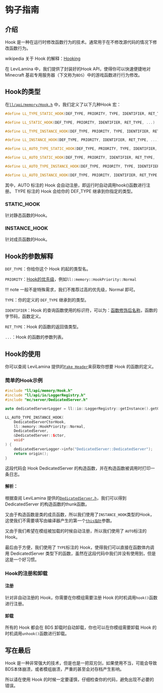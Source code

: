 # 钩子指南

## 介绍

Hook 是一种在运行时修改函数行为的技术。通常用于在不修改源代码的情况下修改函数行为。

wikipedia 关于 Hook 的解释：[Hooking](https://en.wikipedia.org/wiki/Hooking)

在 LeviLamina 中，我们提供了封装好的Hook API，使得你可以快速便捷地对 Minecraft 基岩专用服务器（下文称为`BDS`）中的游戏函数进行行为修改。

## Hook的类型

在[`ll/api/memory/Hook.h`](https://github.com/LiteLDev/LeviLamina/blob/develop/src/ll/api/memory/Hook.h#L180C1-L180C1) 中，我们定义了以下几种Hook 宏：

```cpp
#define LL_TYPE_STATIC_HOOK(DEF_TYPE, PRIORITY, TYPE, IDENTIFIER, RET_TYPE, ...)

#define LL_STATIC_HOOK(DEF_TYPE, PRIORITY, IDENTIFIER, RET_TYPE, ...)

#define LL_TYPE_INSTANCE_HOOK(DEF_TYPE, PRIORITY, TYPE, IDENTIFIER, RET_TYPE, ...)

#define LL_INSTANCE_HOOK(DEF_TYPE, PRIORITY, IDENTIFIER, RET_TYPE, ...)

#define LL_AUTO_TYPE_STATIC_HOOK(DEF_TYPE, PRIORITY, TYPE, IDENTIFIER, RET_TYPE, ...)

#define LL_AUTO_STATIC_HOOK(DEF_TYPE, PRIORITY, IDENTIFIER, RET_TYPE, ...)

#define LL_AUTO_TYPE_INSTANCE_HOOK(DEF_TYPE, PRIORITY, TYPE, IDENTIFIER, RET_TYPE, ...)

#define LL_AUTO_INSTANCE_HOOK(DEF_TYPE, PRIORITY, IDENTIFIER, RET_TYPE, ...)
```

其中，AUTO 标注的 Hook 会自动注册，即运行时自动调用hook()函数进行注册。 TYPE 标注的 Hook 会给你的 DEF_TYPE 继承到你指定的类型。

### STATIC_HOOK

针对静态函数的Hook。

### INSTANCE_HOOK

针对成员函数的Hook。

## Hook的参数解释

`DEF_TYPE`：你给你这个 Hook 的起的类型名。

`PRIORITY`：[Hook的优先级](https://github.com/LiteLDev/LeviLamina/blob/develop/src/ll/api/memory/Hook.h#L73)，例如`ll::memory::HookPriority::Normal`

!!! note
    一般不是特殊需求，我们不推荐过高的优先级，Normal 即可。

`TYPE`：你的定义的 `DEF_TYPE` 继承到的类型。

`IDENTIFIER`：Hook 的查询函数使用的标识符，可以为：[函数修饰后名称](https://learn.microsoft.com/zh-cn/cpp/build/reference/decorated-names?view=msvc-170)，函数的字节码，函数定义。

`RET_TYPE`：Hook 的函数的返回值类型。

`...`：Hook 的函数的参数列表。

## Hook的使用

你可以查阅 LeviLamina 提供的[`Fake Header`](https://github.com/LiteLDev/LeviLamina/tree/develop/src/mc)来获取你想要 Hook 的函数的定义。

### 简单的Hook示例

```cpp
#include "ll/api/memory/Hook.h"
#include "ll/api/io/LoggerRegistry.h"
#include "mc/server/DedicatedServer.h"

auto dedicatedServerLogger = ll::io::LoggerRegistry::getInstance().getOrCreate("DedicatedServer");

LL_AUTO_TYPE_INSTANCE_HOOK(
    DedicatedServerCtorHook,
    ll::memory::HookPriority::Normal,
    DedicatedServer,
    &DedicatedServer::$ctor,
    void*
) {
    dedicatedServerLogger->info("DedicatedServer::DedicatedServer");
    return origin();
}
```

这段代码会 Hook DedicatedServer 的构造函数，并在构造函数被调用时打印一条日志。

#### 解析：

根据查阅 LeviLamina 提供的[`DedicatedServer.h`](https://github.com/LiteLDev/LeviLamina/blob/594d6897525f902c457428bbbc5bc9fe20305fb8/src/mc/server/DedicatedServer.h#L134)，我们可以得到 DedicatedServer 的构造函数的thunk函数。

又由于构造函数是类的成员函数，所以我们使用了`INSTANCE_HOOK`类型的Hook，这使我们不需要填写由编译器产生的第一个[`this指针`](https://zh.cppreference.com/w/cpp/language/this)参数。

又由于我们希望在模组被加载的时候自动注册，所以我们使用了 `AUTO`标注的 Hook。

最后由于方便，我们使用了 `TYPE`标注的 Hook，使得我们可以直接在函数体内调用 DedicatedServer 类型下的函数，虽然在这段代码中我们并没有使用到，但是这是一个好习惯。

### Hook的注册和卸载

#### 注册

针对非自动注册的 Hook，你需要在你模组需要注册 Hook 的时机调用`hook()`函数进行注册。

#### 卸载

所有的 Hook 都会在 BDS 卸载时自动卸载，你也可以在你模组需要卸载 Hook 的时机调用`unhook()`函数进行卸载。

## 写在最后

Hook 是一种非常强大的技术，但是也是一把双刃剑，如果使用不当，可能会导致BDS本体崩溃，或者模组崩溃，严重的甚至会对存档产生影响。

所以请在使用 Hook 的时候一定要谨慎，仔细检查你的代码，避免出现不必要的错误。
